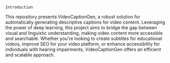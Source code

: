                                                                                                       Introduction
                                                                                                      
This repository presents VideoCaptionGen, a robust solution for automatically generating descriptive captions for video content. Leveraging the power of deep learning, this project aims to bridge the gap between visual and linguistic understanding, making video content more accessible and searchable. Whether you're looking to create subtitles for educational videos, improve SEO for your video platform, or enhance accessibility for individuals with hearing impairments, VideoCaptionGen offers an efficient and scalable approach.
